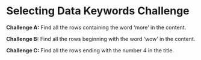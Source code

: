 # Selecting Data Keywords Challenge

**Challenge A:**
Find all the rows containing the word ‘more’ in the content.

**Challenge B:**
Find all the rows beginning with the word ‘wow’ in the content.

**Challenge C:**
Find all the rows ending with the number 4 in the title.